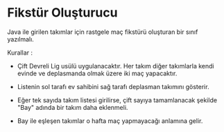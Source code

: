 # Fikstür Oluşturucu


Java ile girilen takımlar için rastgele maç fikstürü oluşturan bir sınıf yazılmalı.



Kurallar :




- Çift Devreli Lig usülü uygulanacaktır. Her takım diğer takımlarla kendi evinde ve deplasmanda olmak üzere iki maç yapacaktır.


- Listenin sol tarafı ev sahibini sağ tarafı deplasman takımını gösterir.


- Eğer tek sayıda takım listesi girilirse, çift sayıya tamamlanacak şekilde "Bay" adında bir takım daha eklenmeli. 


- Bay ile eşleşen takımlar o hafta maç yapmayacağı anlamına gelir. 


